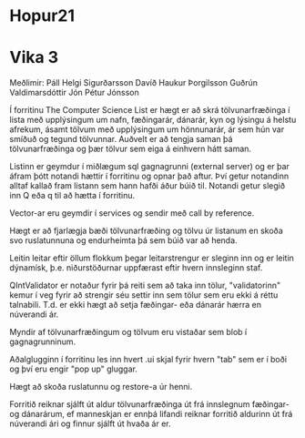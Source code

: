 # Hopur21
# Vika 3

Meðlimir:
Páll Helgi Sigurðarsson
Davíð Haukur Þorgilsson
Guðrún Valdimarsdóttir
Jón Pétur Jónsson

Í forritinu The Computer Science List er hægt er að skrá tölvunarfræðinga í lista með upplýsingum um nafn, fæðingarár, 
dánarár, kyn og lýsingu á helstu afrekum, ásamt tölvum með upplýsingum um hönnunarár, ár sem hún var smíðuð og tegund 
tölvunnar. Auðvelt er að tengja saman þá tölvunarfræðinga og þær tölvur sem eiga á einhvern hátt saman. 

Listinn er geymdur í miðlægum sql gagnagrunni (external server) og er þar áfram þótt notandi hættir í forritinu og opnar það aftur. Því getur
notandinn alltaf kallað fram listann sem hann hafði áður búið til. Notandi getur slegið inn Q eða q til að hætta í forritinu. 

Vector-ar eru geymdir í services og sendir með call by reference.

Hægt er að fjarlægja bæði tölvunarfræðing og tölvu úr listanum en skoða svo ruslatunnuna og endurheimta þá sem búið 
var að henda.

Leitin leitar eftir öllum flokkum þegar leitarstrengur er sleginn inn og er leitin dýnamísk, þ.e. niðurstöðurnar uppfærast
eftir hvern innsleginn staf.

QIntValidator er notaður fyrir þá reiti sem að taka inn tölur, "validatorinn" kemur í veg fyrir að strengir séu settir 
inn sem tölur sem eru ekki á réttu talnabili. T.d. er ekki hægt að setja fæðingar- eða dánarár hærra en núverandi ár.

Myndir af tölvunarfræðingum og tölvum eru vistaðar sem blob í gagnagrunninum.

Aðalglugginn í forritinu les inn hvert .ui skjal fyrir hvern "tab" sem er í boði og því eru engir "pop up" gluggar.

Hægt að skoða ruslatunnu og restore-a úr henni.

Forritið reiknar sjálft út aldur tölvunarfræðinga út frá innslegnum fæðingar- og dánarárum, ef manneskjan er ennþá lifandi reiknar forritið 
aldurinn út frá núverandi ári og finnur sjálft út hvaða ár er.